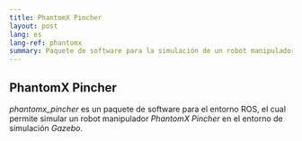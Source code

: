 ```yaml
---
title: PhantomX Pincher
layout: post
lang: es
lang-ref: phantomx
summary: Paquete de software para la simulación de un robot manipulador, con físicas realistas.
---
```


## PhantomX Pincher

*phantomx_pincher* es un paquete de software para el entorno ROS, el cual permite simular un robot manipulador *PhantomX Pincher* en el entorno de simulación *Gazebo*.